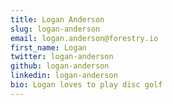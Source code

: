 ```yaml
---
title: Logan Anderson
slug: logan-anderson
email: logan.anderson@forestry.io
first_name: Logan
twitter: logan-anderson
github: logan-anderson
linkedin: logan-anderson
bio: Logan loves to play disc golf
---
```


